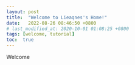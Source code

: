 ```yaml
---
layout: post
title:  "Welcome to Lieaqnes's Home!"
date:   2022-08-26 08:46:50 +0800
# last_modified_at: 2020-10-01 01:08:25 +0800
tags: [welcome, tutorial]
toc:  true
---
```

Welcome
